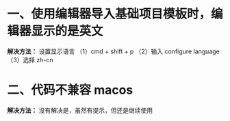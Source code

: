 # 一、使用编辑器导入基础项目模板时，编辑器显示的是英文
  **解决方法：** 设置显示语言
    （1）cmd + shift + p
    （2）输入 configure language
    （3）选择 zh-cn

# 二、代码不兼容 macos
  **解决方法：** 没有解决是，虽然有提示，但还是继续使用